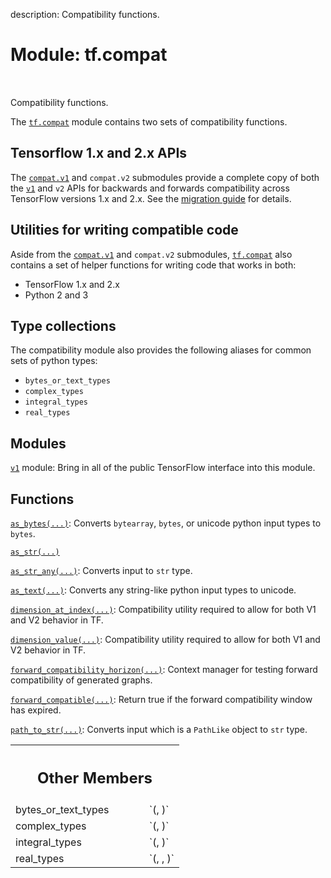 description: Compatibility functions.

<div itemscope itemtype="http://developers.google.com/ReferenceObject">
<meta itemprop="name" content="tf.compat" />
<meta itemprop="path" content="Stable" />
<meta itemprop="property" content="bytes_or_text_types"/>
<meta itemprop="property" content="complex_types"/>
<meta itemprop="property" content="integral_types"/>
<meta itemprop="property" content="real_types"/>
</div>

# Module: tf.compat

<!-- Insert buttons and diff -->

<table class="tfo-notebook-buttons tfo-api nocontent" align="left">

</table>



Compatibility functions.


The <a href="../tf/compat.md"><code>tf.compat</code></a> module contains two sets of compatibility functions.

## Tensorflow 1.x and 2.x APIs

The <a href="../tf/compat/v1.md"><code>compat.v1</code></a> and `compat.v2` submodules provide a complete copy of both the
<a href="../tf/compat/v1.md"><code>v1</code></a> and `v2` APIs for backwards and forwards compatibility across TensorFlow
versions 1.x and 2.x. See the
[migration guide](https://www.tensorflow.org/guide/migrate) for details.

## Utilities for writing compatible code

Aside from the <a href="../tf/compat/v1.md"><code>compat.v1</code></a> and `compat.v2` submodules, <a href="../tf/compat.md"><code>tf.compat</code></a> also contains
a set of helper functions for writing code that works in both:

* TensorFlow 1.x and 2.x
* Python 2 and 3


## Type collections

The compatibility module also provides the following aliases for common
sets of python types:

* `bytes_or_text_types`
* `complex_types`
* `integral_types`
* `real_types`

## Modules

[`v1`](../tf/compat/v1.md) module: Bring in all of the public TensorFlow interface into this module.

## Functions

[`as_bytes(...)`](../tf/compat/as_bytes.md): Converts `bytearray`, `bytes`, or unicode python input types to `bytes`.

[`as_str(...)`](../tf/compat/as_str.md)

[`as_str_any(...)`](../tf/compat/as_str_any.md): Converts input to `str` type.

[`as_text(...)`](../tf/compat/as_text.md): Converts any string-like python input types to unicode.

[`dimension_at_index(...)`](../tf/compat/dimension_at_index.md): Compatibility utility required to allow for both V1 and V2 behavior in TF.

[`dimension_value(...)`](../tf/compat/dimension_value.md): Compatibility utility required to allow for both V1 and V2 behavior in TF.

[`forward_compatibility_horizon(...)`](../tf/compat/forward_compatibility_horizon.md): Context manager for testing forward compatibility of generated graphs.

[`forward_compatible(...)`](../tf/compat/forward_compatible.md): Return true if the forward compatibility window has expired.

[`path_to_str(...)`](../tf/compat/path_to_str.md): Converts input which is a `PathLike` object to `str` type.



<!-- Tabular view -->
 <table class="responsive fixed orange">
<colgroup><col width="214px"><col></colgroup>
<tr><th colspan="2"><h2 class="add-link">Other Members</h2></th></tr>

<tr>
<td>
bytes_or_text_types<a id="bytes_or_text_types"></a>
</td>
<td>
`(<class 'bytes'>, <class 'str'>)`
</td>
</tr><tr>
<td>
complex_types<a id="complex_types"></a>
</td>
<td>
`(<class 'numbers.Complex'>, <class 'numpy.number'>)`
</td>
</tr><tr>
<td>
integral_types<a id="integral_types"></a>
</td>
<td>
`(<class 'numbers.Integral'>, <class 'numpy.integer'>)`
</td>
</tr><tr>
<td>
real_types<a id="real_types"></a>
</td>
<td>
`(<class 'numbers.Real'>, <class 'numpy.integer'>, <class 'numpy.floating'>)`
</td>
</tr>
</table>

